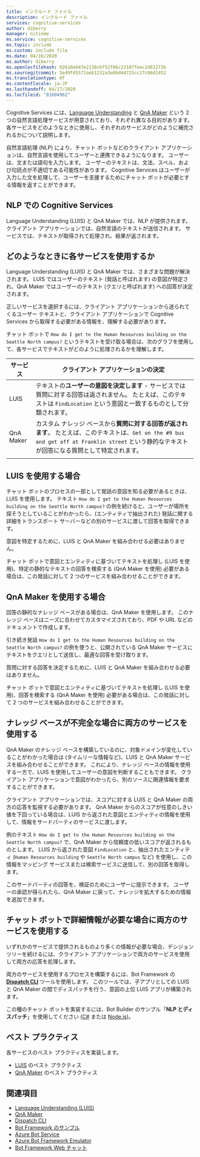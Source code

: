 ```yaml
---
title: インクルード ファイル
description: インクルード ファイル
services: cognitive-services
author: diberry
manager: nitinme
ms.service: cognitive-services
ms.topic: include
ms.custom: include file
ms.date: 04/16/2020
ms.author: diberry
ms.openlocfilehash: 02610e647e2138cbf52f86c22107feec2d61273b
ms.sourcegitcommit: 5e49f45571aeb1232a3e0bd44725cc17c06d1452
ms.translationtype: HT
ms.contentlocale: ja-JP
ms.lasthandoff: 04/17/2020
ms.locfileid: "81604962"
---
```

Cognitive Services には、[Language Understanding](../luis/what-is-luis.md) と [QnA Maker](../qnamaker/overview/overview.md) という 2 つの自然言語処理サービスが用意されており、それぞれ異なる目的があります。 各サービスをどのようなときに使用し、それぞれのサービスがどのように補完されるかについて説明します。

自然言語処理 (NLP) により、チャット ボットなどのクライアント アプリケーションは、自然言語を使用してユーザーと連携できるようになります。 ユーザーは、文または語句を入力します。 ユーザーのテキストは、文法、スペル、および句読点が不適切である可能性があります。 Cognitive Services はユーザーが入力した文を処理して、ユーザーを支援するためにチャット ボットが必要とする情報を返すことができます。

## <a name="cognitive-services-with-nlp"></a>NLP での Cognitive Services

Language Understanding (LUIS) と QnA Maker では、NLP が提供されます。 クライアント アプリケーションでは、自然言語のテキストが送信されます。 サービスでは、テキストが取得されて処理され、結果が返されます。

## <a name="when-to-use-each-service"></a>どのようなときに各サービスを使用するか

Language Understanding (LUIS) と QnA Maker では、さまざまな問題が解決されます。 LUIS ではユーザーのテキスト (発話と呼ばれます) の意図が特定され、QnA Maker ではユーザーのテキスト (クエリと呼ばれます) への回答が決定されます。

正しいサービスを選択するには、クライアント アプリケーションから送られてくるユーザー テキストと、クライアント アプリケーションで Cognitive Services から取得する必要がある情報を、理解する必要があります。

チャット ボットで `How do I get to the Human Resources building on the Seattle North campus?` というテキストを受け取る場合は、次のグラフを使用して、各サービスでテキストがどのように処理されるかを理解します。

|サービス|クライアント アプリケーションの決定|
|--|--|
|LUIS|テキストの**ユーザーの意図を決定します** - サービスでは質問に対する回答は返されません。 たとえば、このテキストは `FindLocation` という意図と一致するものとして分類されます。<br>|
|QnA Maker|カスタム ナレッジ ベースから**質問に対する回答が返されます**。 たとえば、このテキストは、`Get on the #9 bus and get off at Franklin street` という静的なテキストが回答になる質問として特定されます。|
|||

## <a name="when-do-you-use-luis"></a>LUIS を使用する場合

チャット ボットのプロセスの一部として発話の意図を知る必要があるときは、LUIS を使用します。 テキスト `How do I get to the Human Resources building on the Seattle North campus?` の例を続けると、ユーザーが場所を探そうとしていることがわかったら、(エンティティで抽出された) 発話に関する詳細をトランスポート サーバーなどの別のサービスに渡して回答を取得できます。

意図を特定するために、LUIS と QnA Maker を組み合わせる必要はありません。

チャット ボットで意図とエンティティに基づいてテキストを処理し (LUIS を使用)、特定の静的なテキストの回答を検索する (QnA Maker を使用) 必要がある場合は、この発話に対して 2 つのサービスを組み合わせることができます。

## <a name="when-do-you-use-qna-maker"></a>QnA Maker を使用する場合

回答の静的なナレッジ ベースがある場合は、QnA Maker を使用します。 このナレッジ ベースはニーズに合わせてカスタマイズされており、PDF や URL などのドキュメントで作成します。

引き続き発話 `How do I get to the Human Resources building on the Seattle North campus?` の例を使うと、公開されている QnA Maker サービスにテキストをクエリとして送信し、最適な回答を受け取ります。

質問に対する回答を決定するために、LUIS と QnA Maker を組み合わせる必要はありません。

チャット ボットで意図とエンティティに基づいてテキストを処理し (LUIS を使用)、回答を検索する (QnA Maker を使用) 必要がある場合は、この発話に対して 2 つのサービスを組み合わせることができます。

## <a name="use-both-services-when-your-knowledge-base-is-incomplete"></a>ナレッジ ベースが不完全な場合に両方のサービスを使用する

QnA Maker のナレッジ ベースを構築しているのに、対象ドメインが変化していることがわかった場合は (タイムリーな情報など)、LUIS と QnA Maker サービスを組み合わせることができます。 これにより、ナレッジ ベースの情報を使用する一方で、LUIS を使用してユーザーの意図を判断することもできます。 クライアント アプリケーションで意図がわかったら、別のソースに関連情報を要求することができます。

クライアント アプリケーションでは、スコアに対する LUIS と QnA Maker の両方の応答を監視する必要があります。 QnA Maker からのスコアが任意のしきい値を下回っている場合は、LUIS から返された意図とエンティティの情報を使用して、情報をサードパーティのサービスに渡します。

例のテキスト `How do I get to the Human Resources building on the Seattle North campus?` で、QnA Maker から信頼度の低いスコアが返されるものとします。 LUIS から返された意図 `FindLocation` と、抽出されたエンティティ (`Human Resources building` や `Seattle North campus` など) を使用し、この情報をマッピング サービスまたは検索サービスに送信して、別の回答を取得します。

このサードパーティの回答を、検証のためにユーザーに提示できます。 ユーザーの承認が得られたら、QnA Maker に戻って、ナレッジを拡大するための情報を追加できます。

## <a name="use-both-services-when-your-chat-bot-needs-more-information"></a>チャット ボットで詳細情報が必要な場合に両方のサービスを使用する

いずれかのサービスで提供されるものより多くの情報が必要な場合、デシジョン ツリーを続けるには、クライアント アプリケーションで両方のサービスを使用して両方の応答を処理します。

両方のサービスを使用するプロセスを構築するには、Bot Framework の **[Dispatch CLI](https://github.com/Microsoft/botbuilder-tools/tree/master/packages/Dispatch)** ツールを使用します。 このツールでは、子アプリとしての LUIS と QnA Maker の間でディスパッチを行う、意図の上位 LUIS アプリが構築されます。

この種のチャット ボットを実装するには、Bot Builder のサンプル「**NLP とディスパッチ**」を使用してください ([C#](https://github.com/microsoft/BotBuilder-Samples/tree/master/samples/csharp_dotnetcore/14.nlp-with-dispatch) または [Node.js](https://github.com/microsoft/BotBuilder-Samples/tree/master/samples/javascript_nodejs/14.nlp-with-dispatch))。

## <a name="best-practices"></a>ベスト プラクティス

各サービスのベスト プラクティスを実装します。

* [LUIS](../luis/luis-concept-best-practices.md) のベスト プラクティス
* [QnA Maker](../qnamaker/concepts/best-practices.md) のベスト プラクティス

## <a name="see-also"></a>関連項目

* [Language Understanding (LUIS)](../luis/what-is-luis.md)
* [QnA Maker](../qnamaker/overview/overview.md)
* [Dispatch CLI](https://github.com/Microsoft/botbuilder-tools/tree/master/packages/Dispatch)
* [Bot Framework のサンプル](https://github.com/Microsoft/BotBuilder-Samples)
* [Azure Bot Service](https://docs.microsoft.com/azure/bot-service/bot-service-overview-introduction?view=azure-bot-service-4.0)
* [Azure Bot Framework Emulator](https://github.com/Microsoft/BotFramework-Emulator)
* [Bot Framework Web チャット](https://github.com/microsoft/BotFramework-WebChat)